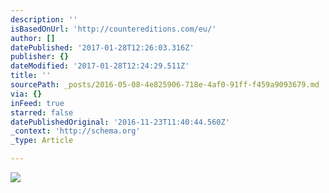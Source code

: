 ```yaml
---
description: ''
isBasedOnUrl: 'http://countereditions.com/eu/'
author: []
datePublished: '2017-01-28T12:26:03.316Z'
publisher: {}
dateModified: '2017-01-28T12:24:29.511Z'
title: ''
sourcePath: _posts/2016-05-08-4e825906-718e-4af0-91ff-f459a9093679.md
via: {}
inFeed: true
starred: false
datePublishedOriginal: '2016-11-23T11:40:44.560Z'
_context: 'http://schema.org'
_type: Article

---
```

![](http://countereditions.com/media/wysiwyg/Cheeseburger-homepage.jpg)